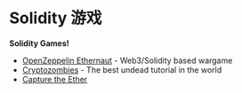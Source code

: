 # Solidity 游戏



**Solidity Games!**

* [OpenZeppelin Ethernaut](https://ethernaut.zeppelin.solutions/) - Web3/Solidity based wargame
* [Cryptozombies](https://cryptozombies.io/) - The best undead tutorial in the world
* [Capture the Ether](https://capturetheether.com/)

